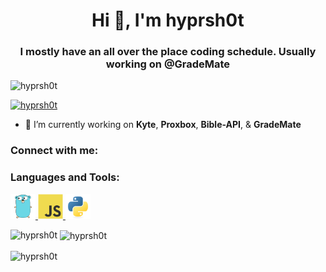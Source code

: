 <h1 align="center">Hi 👋, I'm hyprsh0t</h1>
<h3 align="center">I mostly have an all over the place coding schedule. Usually working on @GradeMate</h3>

<p align="left"> <img src="https://komarev.com/ghpvc/?username=hyprsh0t&label=Profile%20views&color=0e75b6&style=flat" alt="hyprsh0t" /> </p>

<p align="left"> <a href="https://github.com/ryo-ma/github-profile-trophy"><img src="https://github-profile-trophy.vercel.app/?username=hyprsh0t" alt="hyprsh0t" /></a> </p>

- 🔭 I’m currently working on **Kyte**, **Proxbox**, **Bible-API**, & **GradeMate**

<h3 align="left">Connect with me:</h3>
<p align="left">
</p>

<h3 align="left">Languages and Tools:</h3>
<p align="left"> <a href="https://golang.org" target="_blank" rel="noreferrer"> <img src="https://raw.githubusercontent.com/devicons/devicon/master/icons/go/go-original.svg" alt="go" width="40" height="40"/> </a> <a href="https://developer.mozilla.org/en-US/docs/Web/JavaScript" target="_blank" rel="noreferrer"> <img src="https://raw.githubusercontent.com/devicons/devicon/master/icons/javascript/javascript-original.svg" alt="javascript" width="40" height="40"/> </a> <a href="https://www.python.org" target="_blank" rel="noreferrer"> <img src="https://raw.githubusercontent.com/devicons/devicon/master/icons/python/python-original.svg" alt="python" width="40" height="40"/> </a> </p>

<p><img align="left" src="https://github-readme-stats.vercel.app/api/top-langs?username=hyprsh0t&show_icons=true&locale=en&layout=compact" alt="hyprsh0t" /></p>

<p>&nbsp;<img align="center" src="https://github-readme-stats.vercel.app/api?username=hyprsh0t&show_icons=true&locale=en" alt="hyprsh0t" /></p>

<p><img align="center" src="https://github-readme-streak-stats.herokuapp.com/?user=hyprsh0t&" alt="hyprsh0t" /></p>
